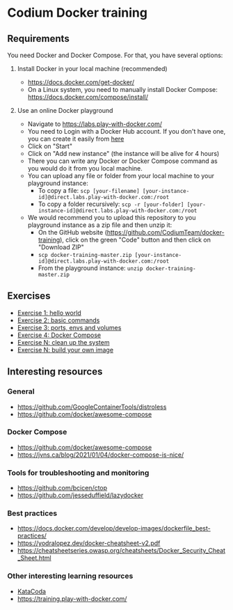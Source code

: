 # Codium Docker training

## Requirements

You need Docker and Docker Compose. For that, you have several options:

1. Install Docker in your local machine (recommended)

   - https://docs.docker.com/get-docker/
   - On a Linux system, you need to manually install Docker Compose: https://docs.docker.com/compose/install/

2. Use an online Docker playground
   - Navigate to https://labs.play-with-docker.com/
   - You need to Login with a Docker Hub account. If you don't have one, you can create it easily from [here](https://hub.docker.com/signup)
   - Click on "Start"
   - Click on "Add new instance" (the instance will be alive for 4 hours)
   - There you can write any Docker or Docker Compose command as you would do it from you local machine.
   - You can upload any file or folder from your local machine to your playground instance:
     - To copy a file: `scp [your-filename] [your-instance-id]@direct.labs.play-with-docker.com:/root`
     - To copy a folder recursively: `scp -r [your-folder] [your-instance-id]@direct.labs.play-with-docker.com:/root`
   - We would recommend you to upload this repository to you playground instance as a zip file and then unzip it:
     - On the GitHub website (https://github.com/CodiumTeam/docker-training), click on the green "Code" button and then click on "Download ZIP"
     - `scp docker-training-master.zip [your-instance-id]@direct.labs.play-with-docker.com:/root`
     - From the playground instance: `unzip docker-training-master.zip`

## Exercises

- [Exercise 1: hello world](exercise-1-hello-world.md)
- [Exercise 2: basic commands](exercise-2-basic-commands.md)
- [Exercise 3: ports, envs and volumes](exercise-3-ports-envs-volumes.md)
- [Exercise 4: Docker Compose](exercise-4-docker-compose.md)
- [Exercise N: clean up the system](exercise-n-clean-up.md)
- [Exercise N: build your own image](exercise-n-dockerfile.md)

## Interesting resources

### General

- https://github.com/GoogleContainerTools/distroless
- https://github.com/docker/awesome-compose

### Docker Compose

- https://github.com/docker/awesome-compose
- https://jvns.ca/blog/2021/01/04/docker-compose-is-nice/

### Tools for troubleshooting and monitoring

- https://github.com/bcicen/ctop
- https://github.com/jesseduffield/lazydocker

### Best practices

- https://docs.docker.com/develop/develop-images/dockerfile_best-practices/
- https://yodralopez.dev/docker-cheatsheet-v2.pdf
- https://cheatsheetseries.owasp.org/cheatsheets/Docker_Security_Cheat_Sheet.html

### Other interesting learning resources

- [KataCoda](https://www.katacoda.com/?q=docker&hPP=12&idx=scenarios&p=0&is_v=1)
- https://training.play-with-docker.com/
